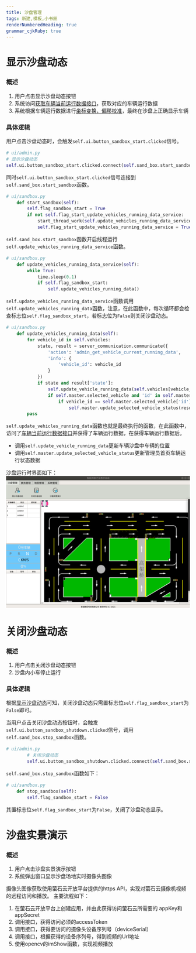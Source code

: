```yaml
---
title: 沙盘管理
tags: 新建,模板,小书匠
renderNumberedHeading: true
grammar_cjkRuby: true
---
```


# 显示沙盘动态
### 概述
1. 用户点击显示沙盘动态按钮
2. 系统访问[获取车辆当前运行数据接口](http://192.168.10.106:8080/project/3?p=304)，获取对应的车辆运行数据
3. 系统根据车辆运行数据进行[坐标变换，偏移校准](http://192.168.10.106:8080/project/3?p=301)，最终在沙盘上正确显示车辆
### 具体逻辑
用户点击沙盘动态时，会触发`self.ui.button_sandbox_start.clicked`信号。
``` py
# ui/admin.py
# 显示沙盘动态
self.ui.button_sandbox_start.clicked.connect(self.sand_box.start_sandbox)
```
同时`self.ui.button_sandbox_start.clicked`信号连接到`self.sand_box.start_sandbox`函数。

``` py
# ui/sandbox.py
    def start_sandbox(self):
        self.flag_sandbox_start = True
        if not self.flag_start_update_vehicles_running_data_service:
            start_thread_work(self.update_vehicles_running_data_service)
            self.flag_start_update_vehicles_running_data_service = True
```

`self.sand_box.start_sandbox`函数开启线程运行`self.update_vehicles_running_data_service`函数。

``` py
# ui/sandbox.py
    def update_vehicles_running_data_service(self):
        while True:
            time.sleep(0.1)
            if self.flag_sandbox_start:
                self.update_vehicles_running_data()
```

`self.update_vehicles_running_data_service`函数调用`self.update_vehicles_running_data`函数，注意，在此函数中，每次循环都会检查标志位`self.flag_sandbox_start`，若标志位为`False`则关闭沙盘动态。

``` py
# ui/sandbox.py
    def update_vehicles_running_data(self):
        for vehicle_id in self.vehicles:
            state, result = server_communication.communicate({
                'action': 'admin_get_vehicle_current_running_data',
                'info': {
                    'vehicle_id': vehicle_id
                }
            })
            if state and result['state']:
                self.update_vehicle_running_data(self.vehicles[vehicle_id], result['info'])
                if self.master.selected_vehicle and 'id' in self.master.selected_vehicle:
                    if vehicle_id == self.master.selected_vehicle['id']:
                        self.master.update_selected_vehicle_status(result['info'])
        pass
```
`self.update_vehicles_running_data`函数也就是最终执行的函数，在此函数中，访问了[车辆当前运行数据接口](http://192.168.10.106:8080/project/3?p=304)并获得了车辆运行数据，在获得车辆运行数据后。
- 调用`self.update_vehicle_running_data`更新车辆沙盘中车辆的位置
- 调用`self.master.update_selected_vehicle_status`更新管理员首页车辆运行状态数据

沙盘运行时界面如下：
![显示沙盘动态](./images/显示沙盘动态.png)

#  关闭沙盘动态
### 概述
1. 用户点击关闭沙盘动态按钮
2. 沙盘内小车停止运行
### 具体逻辑

根据[显示沙盘动态](http://192.168.10.106:8080/project/3?p=303)可知，关闭沙盘动态只需置标志位`self.flag_sandbox_start`为`False`即可。

当用户点击关闭沙盘动态按钮时，会触发`self.ui.button_sandbox_shutdown.clicked`信号，调用`self.sand_box.stop_sandbox`函数。

``` py
# ui/admin.py
        # 关闭沙盘动态
        self.ui.button_sandbox_shutdown.clicked.connect(self.sand_box.stop_sandbox)
```
`self.sand_box.stop_sandbox`函数如下：

``` py
# ui/sandbox.py
    def stop_sandbox(self):
        self.flag_sandbox_start = False
```
其置标志位`self.flag_sandbox_start`为`False`，关闭了沙盘动态显示。

# 沙盘实景演示
### 概述
1. 用户点击沙盘实景演示按钮
2. 系统弹出窗口显示沙盘场地实时摄像头图像

摄像头图像获取使用萤石云开放平台提供的https API，实现对萤石云摄像机视频的远程访问和播放。
主要流程如下：

1. 在萤石云开放平台上创建应用，并由此获得访问萤石云所需要的 appKey和appSecret
2. 调用接口，获得访问必须的accessToken
3. 调用接口，获得要访问的摄像头设备序列号（deviceSerial）
4. 调用接口，根据获得的设备序列号，得到视频的Url地址
5. 使用opencv的imShow函数，实现视频播放